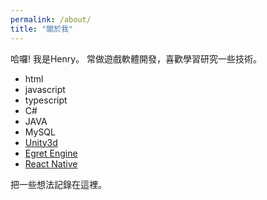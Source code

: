 ```yaml
---
permalink: /about/
title: "關於我"
---
```


哈囉! 我是Henry。
常做遊戲軟體開發，喜歡學習研究一些技術。

* html
* javascript
* typescript
* C#
* JAVA
* MySQL
* [Unity3d](https://unity.com)
* [Egret Engine](https://egret.com)
* [React Native](https://reactnative.dev)

把一些想法記錄在這裡。
